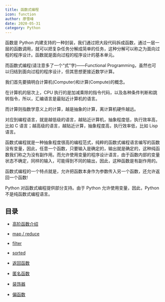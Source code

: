 ```yaml
---
title: 函数式编程
icon: function
author: 廖雪峰
date: 2020-05-31
category: Python
---
```


函数是 Python 内建支持的一种封装，我们通过把大段代码拆成函数，通过一层一层的函数调用，就可以把复杂任务分解成简单的任务，这种分解可以称之为面向过程的程序设计。函数就是面向过程的程序设计的基本单元。

而函数式编程(请注意多了一个“式”字)——Functional Programming，虽然也可以归结到面向过程的程序设计，但其思想更接近数学计算。

我们首先要搞明白计算机(Computer)和计算(Compute)的概念。

在计算机的层次上，CPU 执行的是加减乘除的指令代码，以及各种条件判断和跳转指令，所以，汇编语言是最贴近计算机的语言。

而计算则指数学意义上的计算，越是抽象的计算，离计算机硬件越远。

对应到编程语言，就是越低级的语言，越贴近计算机，抽象程度低，执行效率高，比如 C 语言；越高级的语言，越贴近计算，抽象程度高，执行效率低，比如 Lisp 语言。

函数式编程就是一种抽象程度很高的编程范式，纯粹的函数式编程语言编写的函数没有变量，因此，任意一个函数，只要输入是确定的，输出就是确定的，这种纯函数我们称之为没有副作用。而允许使用变量的程序设计语言，由于函数内部的变量状态不确定，同样的输入，可能得到不同的输出，因此，这种函数是有副作用的。

函数式编程的一个特点就是，允许把函数本身作为参数传入另一个函数，还允许返回一个函数!

Python 对函数式编程提供部分支持。由于 Python 允许使用变量，因此，Python 不是纯函数式编程语言。

## 目录

- [高阶函数介绍](high-order-function/intro.md)

- [map / reduce](high-order-function/map-and-reduce.md)

- [filter](high-order-function/filter.md)

- [sorted](high-order-function/sorted.md)

- [返回函数](return-function.md)

- [匿名函数](anonymous-function.md)

- [装饰器](decorator.md)

- [偏函数](parital-function.md)
